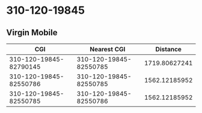 # 310-120-19845
## Virgin Mobile


| CGI | Nearest CGI | Distance |
|-----|-------------|----------|
| 310-120-19845-82790145 | 310-120-19845-82550785 | 1719.80627241 |
| 310-120-19845-82550786 | 310-120-19845-82550785 | 1562.12185952 |
| 310-120-19845-82550785 | 310-120-19845-82550786 | 1562.12185952 |
